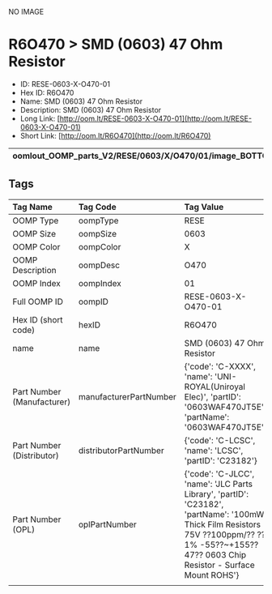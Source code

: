 


  
NO IMAGE  
# R6O470 > SMD (0603) 47 Ohm Resistor

- ID: RESE-0603-X-O470-01
- Hex ID: R6O470
- Name: SMD (0603) 47 Ohm Resistor
- Description: SMD (0603) 47 Ohm Resistor
- Long Link: [http://oom.lt/RESE-0603-X-O470-01](http://oom.lt/RESE-0603-X-O470-01)
- Short Link: [http://oom.lt/R6O470](http://oom.lt/R6O470)
  

|oomlout_OOMP_parts_V2/RESE/0603/X/O470/01/image_BOTTOM.jpg|oomlout_OOMP_parts_V2/RESE/0603/X/O470/01/image_RE.jpg|||
| :---: | :---: | :---: | :---: |

## Tags
  

|Tag Name|Tag Code|Tag Value|
| :--- | :--- | :--- |
|OOMP Type|oompType|RESE|
|OOMP Size|oompSize|0603|
|OOMP Color|oompColor|X|
|OOMP Description|oompDesc|O470|
|OOMP Index|oompIndex|01|
|Full OOMP ID|oompID|RESE-0603-X-O470-01|
|Hex ID (short code)|hexID|R6O470|
|name|name|SMD (0603) 47 Ohm Resistor|
|Part Number (Manufacturer)|manufacturerPartNumber|{'code': 'C-XXXX', 'name': 'UNI-ROYAL(Uniroyal Elec)', 'partID': '0603WAF470JT5E', 'partName': '0603WAF470JT5E'}|
|Part Number (Distributor)|distributorPartNumber|{'code': 'C-LCSC', 'name': 'LCSC', 'partID': 'C23182'}|
|Part Number (OPL)|oplPartNumber|{'code': 'C-JLCC', 'name': 'JLC Parts Library', 'partID': 'C23182', 'partName': '100mW Thick Film Resistors 75V ??100ppm/?? ??1% -55??~+155?? 47?? 0603  Chip Resistor - Surface Mount ROHS'}|
||||
